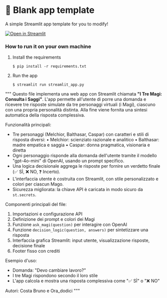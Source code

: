 # 🎈 Blank app template

A simple Streamlit app template for you to modify!

[![Open in Streamlit](https://static.streamlit.io/badges/streamlit_badge_black_white.svg)](https://blank-app-template.streamlit.app/)

### How to run it on your own machine

1. Install the requirements

   ```
   $ pip install -r requirements.txt
   ```

2. Run the app

   ```
   $ streamlit run streamlit_app.py
   ```
"""
Questo file implementa una web app con Streamlit chiamata **"I Tre Magi: Consulta i Saggi"**. L'app permette all'utente
di porre una domanda e ricevere tre risposte simulate da tre personaggi virtuali (i Magi), ciascuno con una propria
personalità distinta. Alla fine viene fornita una sintesi automatica della risposta complessiva.

Funzionalità principali:
- Tre personaggi (Melchior, Balthasar, Caspar) con caratteri e stili di risposta diversi:
    • Melchior: scienziato razionale e analitico
    • Balthasar: madre empatica e saggia
    • Caspar: donna pragmatica, visionaria e diretta
- Ogni personaggio risponde alla domanda dell'utente tramite il modello "gpt-4o-mini" di OpenAI, usando un prompt specifico.
- Una logica decisionale aggrega le risposte per fornire un verdetto finale (✅ SÌ, ❌ NO, ❓ Incerto).
- L'interfaccia utente è costruita con Streamlit, con stile personalizzato e colori per ciascun Mago.
- Sicurezza migliorata: la chiave API è caricata in modo sicuro da `st.secrets`.

Componenti principali del file:
1. Importazioni e configurazione API
2. Definizione dei prompt e colori dei Magi
3. Funzione `ask_magi(question)` per interagire con OpenAI
4. Funzione `decision_logic(question, answers)` per sintetizzare una risposta
5. Interfaccia grafica Streamlit: input utente, visualizzazione risposte, decisione finale
6. Footer fisso con crediti

Esempio d'uso:
- Domanda: "Devo cambiare lavoro?"
- I tre Magi rispondono secondo il loro stile
- L'app calcola e mostra una risposta complessiva come "✅ SÌ" o "❌ NO"

Autori: Costa Bruno e Ora_dodici
"""
